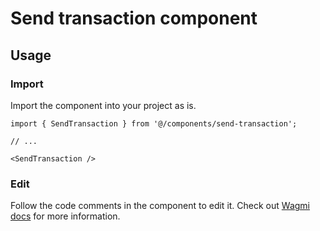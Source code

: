 # Send transaction component

## Usage

### Import

Import the component into your project as is.

```tsx
import { SendTransaction } from '@/components/send-transaction';

// ...

<SendTransaction />
```

### Edit

Follow the code comments in the component to edit it. Check out [Wagmi docs](https://wagmi.sh/react/getting-started) for more information.

